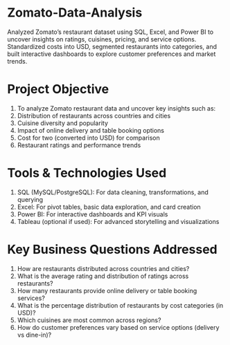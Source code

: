 # Zomato-Data-Analysis
Analyzed Zomato’s restaurant dataset using SQL, Excel, and Power BI to uncover insights on ratings, cuisines, pricing, and service options. Standardized costs into USD, segmented restaurants into categories, and built interactive dashboards to explore customer preferences and market trends.
 
# Project Objective

1. To analyze Zomato restaurant data and uncover key insights such as:
2. Distribution of restaurants across countries and cities
3. Cuisine diversity and popularity
4. Impact of online delivery and table booking options
5. Cost for two (converted into USD) for comparison
6. Restaurant ratings and performance trends

# Tools & Technologies Used
1. SQL (MySQL/PostgreSQL): For data cleaning, transformations, and querying
2. Excel: For pivot tables, basic data exploration, and card creation
3. Power BI: For interactive dashboards and KPI visuals
4. Tableau (optional if used): For advanced storytelling and visualizations

# Key Business Questions Addressed

1. How are restaurants distributed across countries and cities?
2. What is the average rating and distribution of ratings across restaurants?
3. How many restaurants provide online delivery or table booking services?
4. What is the percentage distribution of restaurants by cost categories (in USD)?
5. Which cuisines are most common across regions?
6. How do customer preferences vary based on service options (delivery vs dine-in)?
